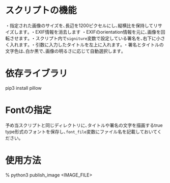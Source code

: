 # スクリプトの機能

・指定された画像のサイズを､長辺を1200ピクセルにし､縦横比を保持してリサイズします｡
・EXIF情報を消去します
・EXIFのorientation情報を元に､画像を回転させます｡
・スクリプト内で`signiture`変数で設定している署名を､右下に小さく入れます｡
・引数に入力したタイトルを左上に入れます｡
・署名とタイトルの文字色は､白か黒で､画像の明るさに応じて自動選択します｡

# 依存ライブラリ

pip3 install pillow

# Fontの指定

予め当スクリプトと同じディレクトリに､タイトルや署名の文字を描画するtrue type形式のフォントを保存し､`font_file`変数にファイル名を記載しておいてください｡

# 使用方法

% python3 publish_image <IMAGE_FILE> <TITLE>

IMAGE_FILEはJPEGファイルを指定すること
TITLEは省略可能
TITLEが複数単語の場合は､ダブルコーテーションで囲むこと
